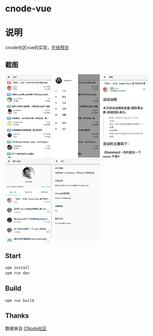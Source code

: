 # cnode-vue

# 说明 

cnode社区vue的实现，[在线预览](https://imwalson.github.io/cnode-vue/dist/)

## 截图
<img src="screenshot/1.png" width = "30%" />
<img src="screenshot/2.png" width = "30%" />
<img src="screenshot/3.png" width = "30%" />
<img src="screenshot/4.png" width = "30%" />
<img src="screenshot/5.png" width = "30%" />

## Start

``` bash
npm install
npm run dev
```

## Build
```
npm run build
```

## Thanks
数据来自 [CNode社区](https://cnodejs.org/)
